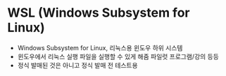 # WSL (Windows Subsystem for Linux)

* Windows Subsystem for Linux, 리눅스용 윈도우 하위 시스템
* 윈도우에서 리눅스 실행 파일을 실행할 수 있게 해줌 파일럿 프로그램/강의 등등
* 정식 발매된 것은 아니고 정식 발매 전 테스트용
